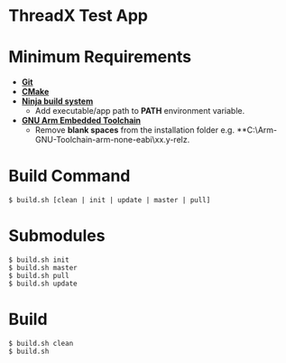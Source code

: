 # ThreadX Test App
# Minimum Requirements
* **[Git](https://gitforwindows.org/)**
* **[CMake](https://cmake.org/download/)**
* **[Ninja build system](https://github.com/ninja-build/ninja/releases)**
    * Add executable/app path to **PATH** environment variable.
* **[GNU Arm Embedded Toolchain](https://developer.arm.com/downloads/-/arm-gnu-toolchain-downloads)**
    * Remove **blank spaces** from the installation folder e.g. **C:\Arm-GNU-Toolchain-arm-none-eabi\xx.y-relz.
# Build Command
```
$ build.sh [clean | init | update | master | pull]
```
# Submodules
```
$ build.sh init
$ build.sh master
$ build.sh pull
$ build.sh update
```
# Build
```
$ build.sh clean
$ build.sh
```
